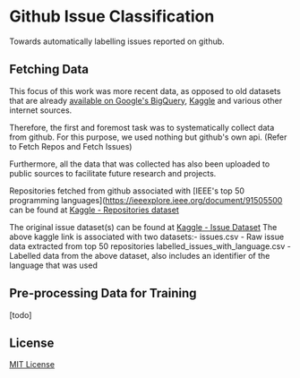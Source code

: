 # Github Issue Classification

Towards automatically labelling issues reported on github.


## Fetching Data
This focus of this work was more recent data, as opposed to old datasets that are already [available on Google's BigQuery](https://console.cloud.google.com/marketplace/details/github/github-repos?filter=solution-type:dataset), [Kaggle](https://www.kaggle.com/davidshinn/github-issues) and various other internet sources.

Therefore, the first and foremost task was to systematically collect data from github.
For this purpose, we used nothing but github's own api. (Refer to Fetch Repos and Fetch Issues)

Furthermore, all the data that was collected has also been uploaded to public sources to facilitate future research and projects.

Repositories fetched from github associated with [IEEE's top 50 programming languages](https://ieeexplore.ieee.org/document/91505500 can be found at [Kaggle - Repositories dataset](https://www.kaggle.com/ansnadeem/github-repositories-of-top-50-languages)

The original issue dataset(s) can be found at [Kaggle - Issue Dataset](www.kaggle.com/ansnadeem/github-top-repository-issues)
The above kaggle link is associated with two datasets:-
issues.csv - Raw issue data extracted from top 50 repositories
labelled_issues_with_language.csv - Labelled data from the above dataset, also includes an identifier of the language that was used 

## Pre-processing Data for Training
[todo]

## License
[MIT License](https://github.com/ansnadeem/gh-issue-classification/LICENSE)
